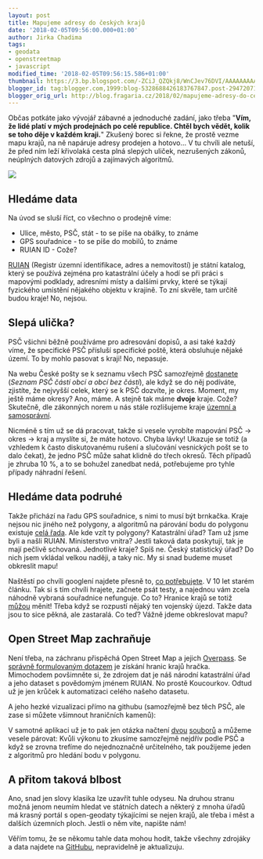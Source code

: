 ```yaml
---
layout: post
title: Mapujeme adresy do českých krajů
date: '2018-02-05T09:56:00.000+01:00'
author: Jirka Chadima
tags:
- geodata
- openstreetmap
- javascript
modified_time: '2018-02-05T09:56:15.586+01:00'
thumbnail: https://3.bp.blogspot.com/-ZCiJ_QZQkj8/WnCJev76DVI/AAAAAAAAAlg/GJfwYJFxe48ZyGlnJL1-23zULFYKJyYrgCLcBGAs/s72-c/Screenshot_2018-01-30_16-02-36.png
blogger_id: tag:blogger.com,1999:blog-5328688426183767847.post-2947207121541021275
blogger_orig_url: http://blog.fragaria.cz/2018/02/mapujeme-adresy-do-ceskych-kraju.html
---
```


Občas potkáte jako vývojář zábavné a jednoduché zadání, jako třeba
"**Vím, že lidé platí v mých prodejnách po celé republice. Chtěl bych
vědět, kolik se toho děje v každém kraji.**" Zkušený borec si řekne, že
prostě vezme mapu krajů, na ně napáruje adresy prodejen a hotovo... V tu
chvíli ale netuší, že před ním leží křivolaká cesta plná slepých uliček,
nezrušených zákonů, neúplných datových zdrojů a zajímavých
algoritmů.

[![](https://3.bp.blogspot.com/-ZCiJ_QZQkj8/WnCJev76DVI/AAAAAAAAAlg/GJfwYJFxe48ZyGlnJL1-23zULFYKJyYrgCLcBGAs/s640/Screenshot_2018-01-30_16-02-36.png)](https://3.bp.blogspot.com/-ZCiJ_QZQkj8/WnCJev76DVI/AAAAAAAAAlg/GJfwYJFxe48ZyGlnJL1-23zULFYKJyYrgCLcBGAs/s1600/Screenshot_2018-01-30_16-02-36.png)

## Hledáme data

Na úvod se sluší říct, co všechno o prodejně víme:

  - Ulice, město, PSČ, stát - to se píše na obálky, to známe
  - GPS souřadnice - to se píše do mobilů, to známe
  - RUIAN ID - Cože?

[RUIAN](https://vdp.cuzk.cz/) (Registr územní identifikace, adres a
nemovitostí) je státní katalog, který se používá zejména pro katastrální
účely a hodí se při práci s mapovými podklady, adresními místy a dalšími
prvky, které se týkají fyzického umístění nějakého objektu v krajině. To
zní skvěle, tam určitě budou kraje\! No, nejsou.

## Slepá ulička?

PSČ všichni běžně používáme pro adresování dopisů, a asi také každý
víme, že specifické PSČ přísluší specifické poště, která obsluhuje
nějaké území. To by mohlo pasovat s kraji\! No, nepasuje.

Na webu České pošty se k seznamu všech PSČ samozřejmě
[dostanete](https://www.ceskaposta.cz/ke-stazeni/zakaznicke-vystupy)
(*Seznam PSČ částí obcí a obcí bez částí*), ale když se do něj podíváte,
zjistíte, že nejvyšší celek, který se k PSČ dozvíte, je okres. Moment,
my ještě máme okresy? Ano, máme. A stejně tak máme **dvoje** kraje.
Cože? Skutečně, dle zákonných norem u nás stále rozlišujeme kraje
[územní a
samosprávní](https://cs.wikipedia.org/wiki/Okresy_v_%C4%8Cesku).

Nicméně s tím už se dá pracovat, takže si vesele vyrobíte mapování PSČ
-\> okres -\> kraj a myslíte si, že máte hotovo. Chyba lávky\! Ukazuje
se totiž (a vzhledem k často diskutovanému rušení a slučování vesnických
pošt se to dalo čekat), že jedno PSČ může sahat klidně do třech okresů.
Těch případů je zhruba 10 %, a to se bohužel zanedbat nedá, potřebujeme
pro tyhle případy náhradní řešení.

## Hledáme data podruhé

Takže přichází na řadu GPS souřadnice, s nimi to musí být brnkačka.
Kraje nejsou nic jiného než polygony, a algoritmů na párování bodu do
polygonu existuje [celá
řada](http://erich.realtimerendering.com/ptinpoly/). Ale kde vzít ty
polygony? Katastrální úřad? Tam už jsme byli a našli RUIAN. Ministerstvo
vnitra? Jestli taková data poskytují, tak je mají pečlivě schovaná.
Jednotlivé kraje? Spíš ne. Český statistický úřad? Do nich jsem vkládal
velkou naději, a taky nic. My si snad budeme muset obkreslit mapu\!

Naštěstí po chvíli googlení najdete přesně to, [co
potřebujete](https://navigovat.mobilmania.cz/clanky/navod-pro-gsak-jak-rozdelit-ceske-geokese-podle-kraju/sc-265-a-1313623/default.aspx).
V 10 let starém článku. Tak si s tím chvíli hrajete, začnete psát testy,
a najednou vám zcela náhodně vybraná souřadnice nefunguje. Co to?
Hranice krajů se totiž [můžou](https://www.czso.cz/csu/xb/uzemni_zmeny)
měnit\! Třeba když se rozpustí nějaký ten vojenský újezd. Takže data
jsou to sice pěkná, ale zastaralá. Co teď? Vážně jdeme obkreslovat
mapu?

## Open Street Map zachraňuje

Není třeba, na záchranu přispěchá Open Street Map a jejich
[Overpass](https://overpass-turbo.eu/). Se [správně formulovaným
dotazem](https://overpass-turbo.eu/s/vAm) je získání hranic krajů
hračka. Mimochodem povšimněte si, že zdrojem dat je náš národní
katastrální úřad a jeho dataset s povědomým jménem RUIAN. No prostě
Koucourkov. Odtud už je jen krůček k automatizaci celého našeho
datasetu.

A jeho hezké vizualizaci přímo na githubu (samozřejmě bez těch PSČ, ale
zase si můžete všimnout hraničních kamenů):

V samotné aplikaci už je to pak jen otázka načtení
[dvou](https://github.com/JirkaChadima/cz-region-boundaries/blob/master/data/gps/all.txt)
[souborů](https://github.com/JirkaChadima/cz-region-boundaries/blob/master/data/zip/zip-region.csv)
a můžeme vesele párovat: Kvůli výkonu to zkusíme samozřejmě nejdřív
podle PSČ a když se zrovna trefíme do nejednoznačně určitelného, tak
použijeme jeden z algoritmů pro hledání bodu v polygonu.

## A přitom taková blbost

Ano, snad jen slovy klasika lze uzavřít tuhle odyseu. Na druhou stranu
možná jenom neumím hledat ve státních datech a některý z mnoha úřadů má
krasný portál s open-geodaty týkajícími se nejen krajů, ale třeba i měst
a dalších územních ploch. Jestli o něm víte, napište nám\!

Věřím tomu, že se někomu tahle data mohou hodit, takže všechny zdrojáky
a data najdete na
[GitHubu](https://github.com/JirkaChadima/cz-region-boundaries),
nepravidelně je aktualizuju.
